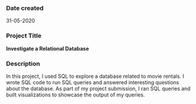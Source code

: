 ### Date created
31-05-2020

### Project Title
**Investigate a Relational Database**

### Description
In this project, I used SQL to explore a database related to movie rentals. I wrote SQL code to run SQL queries and answered interesting questions about the database. As part of my project submission, I ran SQL queries and built visualizations to showcase the output of my queries.
